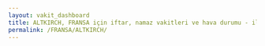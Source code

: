 ```yaml
---
layout: vakit_dashboard
title: ALTKIRCH, FRANSA için iftar, namaz vakitleri ve hava durumu - ilçe/eyalet seç
permalink: /FRANSA/ALTKIRCH/
---
```


<script type="text/javascript">
  var GLOBAL_COUNTRY = 'FRANSA';
  var GLOBAL_CITY = 'ALTKIRCH';
  var GLOBAL_STATE = '';
  var lat = 72;
  var lon = 21;
</script>
